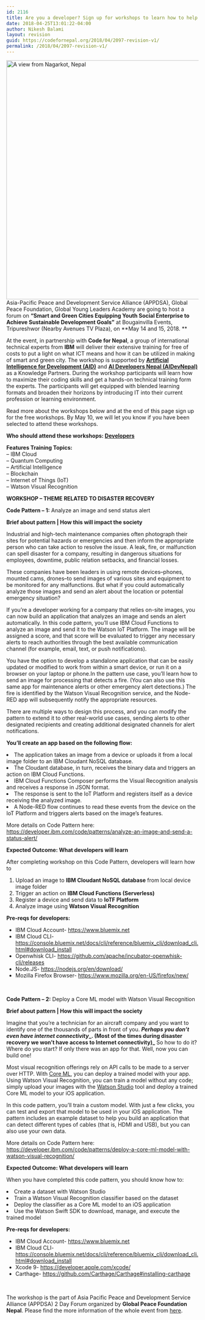 ```yaml
---
id: 2116
title: Are you a developer? Sign up for workshops to learn how to help build smarter cities in Nepal
date: 2018-04-25T13:01:22-04:00
author: Nikesh Balami
layout: revision
guid: https://codefornepal.org/2018/04/2097-revision-v1/
permalink: /2018/04/2097-revision-v1/
---
```

[<img class="alignnone size-large wp-image-1990" src="https://codefornepal.org/wp-content/uploads/2017/12/DSC_1002_2-1024x681.jpg" alt="A view from Nagarkot, Nepal" width="940" height="625" srcset="https://codefornepal.org/wp-content/uploads/2017/12/DSC_1002_2-1024x681.jpg 1024w, https://codefornepal.org/wp-content/uploads/2017/12/DSC_1002_2-300x199.jpg 300w, https://codefornepal.org/wp-content/uploads/2017/12/DSC_1002_2-768x511.jpg 768w" sizes="(max-width: 940px) 100vw, 940px" />](https://codefornepal.org/wp-content/uploads/2017/12/DSC_1002_2.jpg)Asia-Pacific Peace and Development Service Alliance (APPDSA), Global Peace Foundation, Global Young Leaders Academy are going to host a forum on **&#8220;Smart and Green Cities Equipping Youth Social Enterprise to Achieve Sustainable Development Goals&#8221;** at Bougainvilla Events, Tripureshwor (Nearby Avenues TV Plaza), on **May 14 and 15, 2018. **

At the event, in partnership with **Code for Nepal**, a group of international technical experts from **IBM** will deliver their extensive training for free of costs to put a light on what ICT means and how it can be utilized in making of smart and green city. The workshop is supported by **[Artificial Intelligence for Development (AID)](http://ainepal.org/)** and **[AI Developers Nepal (AIDevNepal)](http://aidevnepal.org/)** as a Knowledge Partners. During the workshop participants will learn how to maximize their coding skills and get a hands-on technical training form the experts. The participants will get equipped with blended learning formats and broaden their horizons by introducing IT into their current profession or learning environment.

Read more about the workshops below and at the end of this page sign up for the free workshops. By May 10, we will let you know if you have been selected to attend these workshops.

**Who should attend these workshops: <span style="text-decoration: underline;">Developers</span>**

**Features Training Topics:**  
&#8211; IBM Cloud  
&#8211; Quantum Computing  
&#8211; Artificial Intelligence  
&#8211; Blockchain  
&#8211; Internet of Things (IoT)  
&#8211; Watson Visual Recognition

**WORKSHOP &#8211; THEME RELATED TO DISASTER RECOVERY**

**Code Pattern &#8211; 1:** <span style="font-weight: 400;">Analyze an image and send status alert</span>

**Brief about pattern | How this will impact the society**

<span style="font-weight: 400;">Industrial and high-tech maintenance companies often photograph their sites for potential hazards or emergencies and then inform the appropriate person who can take action to resolve the issue. A leak, fire, or malfunction can spell disaster for a company, resulting in dangerous situations for employees, downtime, public relation setbacks, and financial losses.</span>

<span style="font-weight: 400;">These companies have been leaders in using remote devices–phones, mounted cams, drones–to send images of various sites and equipment to be monitored for any malfunctions. But what if you could automatically analyze those images and send an alert about the location or potential emergency situation?</span>

<span style="font-weight: 400;">If you’re a developer working for a company that relies on-site images, you can now build an application that analyzes an image and sends an alert automatically. In this code pattern, you’ll use IBM Cloud Functions to analyze an image and send it to the Watson IoT Platform. The image will be assigned a score, and that score will be evaluated to trigger any necessary alerts to reach authorities through the best available communication channel (for example, email, text, or push notifications).</span>

<span style="font-weight: 400;">You have the option to develop a standalone application that can be easily updated or modified to work from within a smart device, or run it on a browser on your laptop or phone.In the pattern use case, you’ll learn how to send an image for processing that detects a fire. (You can also use this same app for maintenance alerts or other emergency alert detections.) The fire is identified by the Watson Visual Recognition service, and the Node-RED app will subsequently notify the appropriate resources.</span>

<span style="font-weight: 400;">There are multiple ways to design this process, and you can modify the pattern to extend it to other real-world use cases, sending alerts to other designated recipients and creating additional designated channels for alert notifications.</span>

**You’ll create an app based on the following flow:**

<li style="font-weight: 400;">
  <span style="font-weight: 400;">The application takes an image from a device or uploads it from a local image folder to an IBM Cloudant NoSQL database.</span>
</li>
<li style="font-weight: 400;">
  <span style="font-weight: 400;">The Cloudant database, in turn, receives the binary data and triggers an action on IBM Cloud Functions.</span>
</li>
<li style="font-weight: 400;">
  <span style="font-weight: 400;">IBM Cloud Functions Composer performs the Visual Recognition analysis and receives a response in JSON format.</span>
</li>
<li style="font-weight: 400;">
  <span style="font-weight: 400;">The response is sent to the IoT Platform and registers itself as a device receiving the analyzed image.</span>
</li>
<li style="font-weight: 400;">
  <span style="font-weight: 400;">A Node-RED flow continues to read these events from the device on the IoT Platform and triggers alerts based on the image’s features.</span>
</li>

<span style="font-weight: 400;">More details on Code Pattern here: </span>[<span style="font-weight: 400;">https://developer.ibm.com/code/patterns/analyze-an-image-and-send-a-status-alert/</span>](https://developer.ibm.com/code/patterns/analyze-an-image-and-send-a-status-alert/)

**Expected Outcome: What developers will learn**

<span style="font-weight: 400;">After completing workshop on this Code Pattern, developers will learn how to </span>

  1. <span style="font-weight: 400;">Upload an image to </span>**IBM Cloudant NoSQL database** <span style="font-weight: 400;">from local device image folder</span>
  2. <span style="font-weight: 400;">Trigger an action on </span>**IBM Cloud Functions (Serverless)**
  3. <span style="font-weight: 400;">Register a device and send data to </span>**IoTF Platform**
  4. <span style="font-weight: 400;">Analyze image using </span>**Watson Visual Recognition**

**Pre-reqs for developers:** 

  * <span style="font-weight: 400;">IBM Cloud Account- </span>[<span style="font-weight: 400;">https://www.bluemix.net</span>](https://www.bluemix.net)
  * <span style="font-weight: 400;">IBM Cloud CLI- </span>[<span style="font-weight: 400;">https://console.bluemix.net/docs/cli/reference/bluemix_cli/download_cli.html#download_install</span>](https://console.bluemix.net/docs/cli/reference/bluemix_cli/download_cli.html#download_install)
  * <span style="font-weight: 400;">Openwhisk CLI- </span>[<span style="font-weight: 400;">https://github.com/apache/incubator-openwhisk-cli/releases</span>](https://github.com/apache/incubator-openwhisk-cli/releases)
  * <span style="font-weight: 400;">Node.JS- </span>[<span style="font-weight: 400;">https://nodejs.org/en/download/</span>](https://nodejs.org/en/download/)
  * <span style="font-weight: 400;">Mozilla Firefox Browser- </span>[<span style="font-weight: 400;">https://www.mozilla.org/en-US/firefox/new/</span>](https://www.mozilla.org/en-US/firefox/new/)

&nbsp;

**Code Pattern &#8211; 2:** <span style="font-weight: 400;">Deploy a Core ML model with Watson Visual Recognition</span>

**Brief about pattern | How this will impact the society**

<span style="font-weight: 400;">Imagine that you’re a technician for an aircraft company and you want to identify one of the thousands of parts in front of you. </span>**_Perhaps you don’t even have internet connectivity__. (__Most of the times during disaster recovery we won’t have access to Internet connectivity__)_** <span style="font-weight: 400;">So how to do it? Where do you start? If only there was an app for that. Well, now you can build one!</span>

<span style="font-weight: 400;">Most visual recognition offerings rely on API calls to be made to a server over HTTP. With </span>[<span style="font-weight: 400;">Core ML</span>](https://developer.apple.com/documentation/coreml)<span style="font-weight: 400;">, you can deploy a trained model with your app. Using Watson Visual Recognition, you can train a model without any code; simply upload your images with the </span>[<span style="font-weight: 400;">Watson Studio</span>](https://dataplatform.ibm.com) <span style="font-weight: 400;">tool and deploy a trained Core ML model to your iOS application.</span>

<span style="font-weight: 400;">In this code pattern, you’ll train a custom model. With just a few clicks, you can test and export that model to be used in your iOS application. The pattern includes an example dataset to help you build an application that can detect different types of cables (that is, HDMI and USB), but you can also use your own data.</span>

<span style="font-weight: 400;">More details on Code Pattern here: </span>[<span style="font-weight: 400;">https://developer.ibm.com/code/patterns/deploy-a-core-ml-model-with-watson-visual-recognition/</span>](https://developer.ibm.com/code/patterns/deploy-a-core-ml-model-with-watson-visual-recognition/)

**Expected Outcome: What developers will learn**

<span style="font-weight: 400;">When you have completed this code pattern, you should know how to:</span>

<li style="font-weight: 400;">
  <span style="font-weight: 400;">Create a dataset with Watson Studio</span>
</li>
<li style="font-weight: 400;">
  <span style="font-weight: 400;">Train a Watson Visual Recognition classifier based on the dataset</span>
</li>
<li style="font-weight: 400;">
  <span style="font-weight: 400;">Deploy the classifier as a Core ML model to an iOS application</span>
</li>
<li style="font-weight: 400;">
  <span style="font-weight: 400;">Use the Watson Swift SDK to download, manage, and execute the trained model</span>
</li>

**Pre-reqs for developers:** 

  * <span style="font-weight: 400;">IBM Cloud Account- </span>[<span style="font-weight: 400;">https://www.bluemix.net</span>](https://www.bluemix.net)
  * <span style="font-weight: 400;">IBM Cloud CLI- </span>[<span style="font-weight: 400;">https://console.bluemix.net/docs/cli/reference/bluemix_cli/download_cli.html#download_install</span>](https://console.bluemix.net/docs/cli/reference/bluemix_cli/download_cli.html#download_install)
  * <span style="font-weight: 400;">Xcode 9- </span>[<span style="font-weight: 400;">https://developer.apple.com/xcode/</span>](https://developer.apple.com/xcode/)
  * <span style="font-weight: 400;">Carthage- </span>[<span style="font-weight: 400;">https://github.com/Carthage/Carthage#installing-carthage</span>](https://github.com/Carthage/Carthage#installing-carthage)

&nbsp;



The workshop is the part of Asia Pacific Peace and Development Service Alliance (APPDSA) 2 Day Forum organized by **Global Peace Foundation Nepal**. Please find the more information of the whole event from [here](https://www.facebook.com/events/574383019592818/).